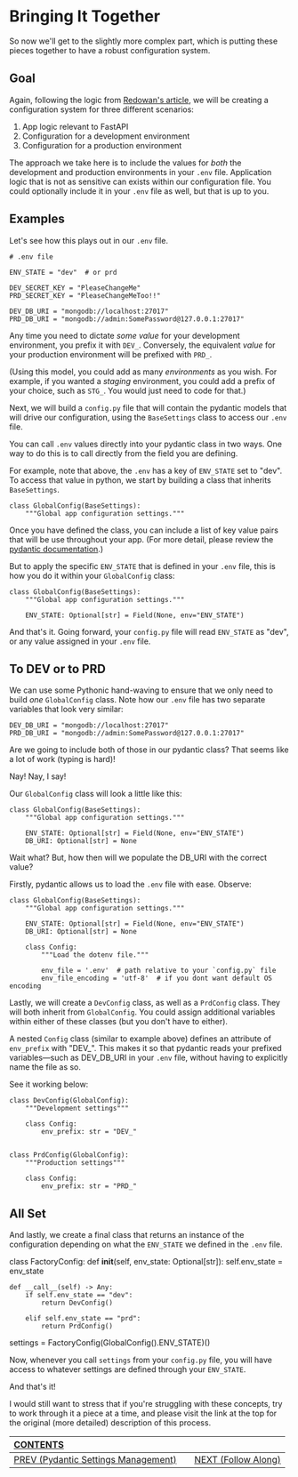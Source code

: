 # Bringing It Together

So now we'll get to the slightly more complex part, which is putting these pieces together to have a robust configuration system.

## Goal

Again, following the logic from [Redowan's article](https://rednafi.github.io/digressions/python/2020/06/03/python-configs.html), we will be creating a configuration system for three different scenarios:

1.  App logic relevant to FastAPI
2.  Configuration for a development environment
3.  Configuration for a production environment

The approach we take here is to include the values for _both_ the development and production environments in your `.env` file. Application logic that is not as sensitive can exists within our configuration file. You could optionally include it in your `.env` file as well, but that is up to you.

## Examples

Let's see how this plays out in our `.env` file.

    # .env file

    ENV_STATE = "dev"  # or prd

    DEV_SECRET_KEY = "PleaseChangeMe"
    PRD_SECRET_KEY = "PleaseChangeMeToo!!"

    DEV_DB_URI = "mongodb://localhost:27017"
    PRD_DB_URI = "mongodb://admin:SomePassword@127.0.0.1:27017"

Any time you need to dictate _some value_ for your development environment, you prefix it with `DEV_`. Conversely, the equivalent _value_ for your production environment will be prefixed with `PRD_`.

(Using this model, you could add as many _environments_ as you wish. For example, if you wanted a _staging_ environment, you could add a prefix of your choice, such as `STG_`. You would just need to code for that.)

Next, we will build a `config.py` file that will contain the pydantic models that will drive our configuration, using the `BaseSettings` class to access our `.env` file.

You can call `.env` values directly into your pydantic class in two ways. One way to do this is to call directly from the field you are defining. 

For example, note that above, the `.env` has a key of `ENV_STATE` set to "dev". To access that value in python, we start by building a class that inherits `BaseSettings`.

    class GlobalConfig(BaseSettings):
        """Global app configuration settings."""

Once you have defined the class, you can include a list of key value pairs that will be use throughout your app. (For more detail, please review the [pydantic documentation](https://pydantic-docs.helpmanual.io).)

But to apply the specific `ENV_STATE` that is defined in your `.env` file, this is how you do it within your `GlobalConfig` class:

    class GlobalConfig(BaseSettings):
        """Global app configuration settings."""

        ENV_STATE: Optional[str] = Field(None, env="ENV_STATE")   

And that's it. Going forward, your `config.py` file will read `ENV_STATE` as "dev", or any value assigned in your `.env` file.

## To DEV or to PRD

We can use some Pythonic hand-waving to ensure that we only need to build _one_ `GlobalConfig` class. Note how our `.env` file has two separate variables that look very similar:

    DEV_DB_URI = "mongodb://localhost:27017"
    PRD_DB_URI = "mongodb://admin:SomePassword@127.0.0.1:27017"

Are we going to include both of those in our pydantic class? That seems like a lot of work (typing is hard)!

Nay! Nay, I say!

Our `GlobalConfig` class will look a little like this:

    class GlobalConfig(BaseSettings):
        """Global app configuration settings."""

        ENV_STATE: Optional[str] = Field(None, env="ENV_STATE")   
        DB_URI: Optional[str] = None


Wait what? But, how then will we populate the DB_URI with the correct value?

Firstly, pydantic allows us to load the `.env` file with ease. Observe:

    class GlobalConfig(BaseSettings):
        """Global app configuration settings."""

        ENV_STATE: Optional[str] = Field(None, env="ENV_STATE")   
        DB_URI: Optional[str] = None

        class Config:
            """Load the dotenv file."""

            env_file = '.env'  # path relative to your `config.py` file
            env_file_encoding = 'utf-8'  # if you dont want default OS encoding


Lastly, we will create a `DevConfig` class, as well as a `PrdConfig` class. They will both inherit from `GlobalConfig`. You could assign additional variables within either of these classes (but you don't have to either).

A nested `Config` class (similar to example above) defines an attribute of `env_prefix` with "DEV_". This makes it so that pydantic reads your prefixed variables&mdash;such as DEV_DB_URI in your `.env` file, without having to explicitly name the file as so. 

See it working below:

    class DevConfig(GlobalConfig):
        """Development settings"""

        class Config:
            env_prefix: str = "DEV_"


    class PrdConfig(GlobalConfig):
        """Production settings"""

        class Config:
            env_prefix: str = "PRD_"


## All Set

And lastly, we create a final class that returns an instance of the configuration depending on what the `ENV_STATE` we defined in the `.env` file.

class FactoryConfig:
    def __init__(self, env_state: Optional[str]):
        self.env_state = env_state

    def __call__(self) -> Any:
        if self.env_state == "dev":
            return DevConfig()

        elif self.env_state == "prd":
            return PrdConfig()


settings = FactoryConfig(GlobalConfig().ENV_STATE)()


Now, whenever you call `settings` from your `config.py` file, you will have access to whatever settings are defined through your `ENV_STATE`.

And that's it!

I would still want to stress that if you're struggling with these concepts, try to work through it a piece at a time, and please visit the link at the top for the original (more detailed) description of this process.

| [CONTENTS](../00_Introduction/01_Table_of_Contents.md)  | | |
|:---|:---:|---:|
|  [PREV (Pydantic Settings Management)](2.3_Pydantic_Settings_Management.md) || [NEXT (Follow Along)](2.5_Follow_Along.md)   |